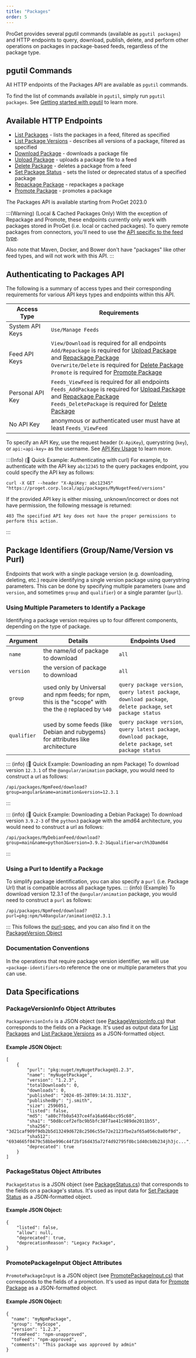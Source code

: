 ```yaml
---
title: "Packages"
order: 5
---
```


ProGet provides several pgutil commands (available as `pgutil packages`) and HTTP endpoints to query, download, publish, delete, and perform other operations on packages in package-based feeds, regardless of the package type.

## pgutil Commands

All HTTP endpoints of the Packages API are available as `pgutil` commands. 

To find the list of commands available in `pgutil`, simply run `pgutil packages`. See [Getting started with pgutil](/docs/proget/reference-api/proget-pgutil) to learn more.

## Available HTTP Endpoints

* [List Packages](/docs/proget/reference-api/proget-api-packages/proget-api-packages-list) - lists the packages in a feed,  filtered as specified
* [List Package Versions](/docs/proget/reference-api/proget-api-packages/proget-api-packages-list-versions) - describes all versions of a package, filtered as specified
* [Download Package](/docs/proget/reference-api/proget-api-packages/proget-api-packages-download) - downloads a package file
* [Upload Package](/docs/proget/reference-api/proget-api-packages/proget-api-packages-upload) - uploads a package file to a feed
* [Delete Package](/docs/proget/reference-api/proget-api-packages/proget-api-packages-delete) - deletes a package from a feed
* [Set Package Status](/docs/proget/reference-api/proget-api-packages/proget-api-packages-status) - sets the listed or deprecated status of a specified package
* [Repackage Package](/docs/proget/reference-api/proget-api-packages/proget-api-packages-repackage) - repackages a package
* [Promote Package](/docs/proget/reference-api/proget-api-packages/proget-api-packages-promote) - promotes a package

The Packages API is available starting from ProGet 2023.0

:::(Warning) (Local & Cached Packages Only)
With the exception of Repackage and Promote, these endpoints currently only work with packages stored in ProGet (i.e. local or cached packages). To query remote packages from connectors, you'll need to use the [API specific to the feed type](/docs/proget/reference-api).

Also note that Maven, Docker, and Bower don't have "packages" like other feed types, and will not work with this API.
:::

<h2 id="authentication">Authenticating to Packages API</h2>

The following is a summary of access types and their corresponding requirements for various API keys types and endpoints within this API.

| Access Type | Requirements |
| --- | --- |
| System API Keys | `Use/Manage Feeds`  
| Feed API Keys | `View/Download` is required for all endpoints<br/>`Add/Repackage` is required for [Upload Package](/docs/proget/reference-api/proget-api-packages/proget-api-packages-upload) and [Repackage Package](/docs/proget/reference-api/proget-api-packages/proget-api-packages-repackage)<br/>`Overwrite/Delete` is required for [Delete Package](/docs/proget/reference-api/proget-api-packages/proget-api-packages-delete)<br/>`Promote` is required for [Promote Package](/docs/proget/reference-api/proget-api-packages/proget-api-packages-promote)
| Personal API Key | `Feeds_ViewFeed` is required for all endpoints<br/>`Feeds_AddPackage` is required for [Upload Package](/docs/proget/reference-api/proget-api-packages/proget-api-packages-upload) and [Repackage Package](/docs/proget/reference-api/proget-api-packages/proget-api-packages-repackage)<br/>`Feeds_DeletePackage` is required for [Delete Package](/docs/proget/reference-api/proget-api-packages/proget-api-packages-delete)
| No API Key | anonymous or authenticated user must have at least `Feeds_ViewFeed`

To specify an API Key, use the request header (`X-ApiKey`), querystring (`key`), or `api:«api-key»` as the username. See [API Key Usage](/docs/proget/reference-api/proget-apikeys#using-api-keys) to learn more.

:::(Info) (🚀 Quick Example: Authenticating with curl)
For example, to authenticate with the API key `abc12345`  to the query packages endpoint, you could specify the API key as follows:
````
curl -X GET --header "X-ApiKey: abc12345" "https://proget.corp.local/api/packages/MyNugetFeed/versions"
````

If the provided API key is either missing, unknown/incorrect or does not have permission, the following message is returned:
````
403 The specified API key does not have the proper permissions to perform this action.
````
:::

<h2 id="package-identifiers">Package Identifiers (Group/Name/Version vs Purl)</h2>

Endpoints that work with a single package version (e.g. downloading, deleting, etc.) require identifying a single version package using querystring parameters. This can be done by specifying multiple parameters (`name` and `version`, and sometimes `group` and `qualifier`) or a single paramter (`purl`).

<h3 id="using-multiple-parameters">Using Multiple Parameters to Identify a Package</h3>
Identifying a package version requires up to four different components, depending on the type of package. 

| Argument | Details | Endpoints Used |
| --- | --- | --- |
|`name`| the name/id of package to download | `all`
|`version`| the version of package to download | `all`
|`group`| used only by Universal and npm feeds; for npm, this is the "scope" with the the `@` replaced by `%40` | `query package version`, `query latest package`, `download package`, `delete package`, `set package status`
|`qualifier`| used by some feeds (like Debian and rubygems) for attributes like architecture |`query package version`, `query latest package`, `download package`, `delete package`, `set package status`

::: (info) (🚀 Quick Example: Downloading an npm Package)
To download version `12.3.1` of the `@angular/animation` package, you would need to construct a url as follows:
```
/api/packages/NpmFeed/download?group=angular&name=animation&version=12.3.1
```
:::

::: (info) (🚀 Quick Example: Downloading a Debian Package)
To download version `3.9.2-3` of the `python3` package with the amd64 architecture, you would need to construct a url as follows:
```
/api/packages/MyDebianFeed/download?group=main&name=python3&version=3.9.2-3&qualifier=arch%3Damd64
 ```
:::

### Using a Purl to Identify a Package
To simplify package identification, you can also specify a `purl` (i.e. Package Url) that is compatible across all package types.
::: (info) (Example)
To download version 12.3.1 of the `@angular/animation` package, you would need to construct a `purl` as follows:
```
/api/packages/NpmFeed/download?purl=pkg:npm/%40angular/animation@12.3.1
```
:::
This follows the [purl-spec](https://github.com/package-url/purl-spec), and you can also find it on the [PackageVersion Object](#package-version)

### Documentation Conventions
In the operations that require package version identifier, we will use `«package-identifiers»`to reference the one or multiple parameters that you can use.

<h2 id="data-specifications">Data Specifications</h2>

<h3 id="package-version">PackageVersionInfo Object Attributes</h3>

`PackageVersionInfo` is a JSON object (see [PackageVersionInfo.cs](https://github.com/Inedo/pgutil/blob/thousand/Inedo.ProGet/PackageVersionInfo.cs)) that corresponds to the fields on a Package. It's used as output data for [List Packages](/docs/proget/reference-api/proget-api-packages/proget-api-packages-list) and [List Package Versions](/docs/proget/reference-api/proget-api-packages/proget-api-packages-list-versions) as a JSON-formatted object.

#### Example JSON Object:
```
[
    {
        "purl": "pkg:nuget/myNugetPackage@1.2.3",
        "name": "myNugetPackage",
        "version": "1.2.3",
        "totalDownloads": 0,
        "downloads": 0,
        "published": "2024-05-28T09:14:31.313Z",
        "publishedBy": "j.smith",
        "size": 2596051,
        "listed": false,
        "md5": "a80c7fb0a5437ce4fa16a664bcc95c60",
        "sha1": "50d8ccef2efbc9b5bfc38f7ae41c989de2011b55",
        "sha256": "3d21caf909f9db2b5d13249d6728c2506c55e72e2123fbe2af65a056c0a0bf9d",
        "sha512": "6934665f0479c58bbe996c44f2bf16d435a72f4d92795f0bc1d40cb0b234jh3jc...",
        "deprecated": true
    }
]
```

<h3 id="package-status">PackageStatus Object Attributes</h3>

`PackageStatus` is a JSON object (see [PackageStatus.cs](https://github.com/Inedo/pgutil/blob/thousand/Inedo.ProGet/PackageStatus.cs)) that corresponds to the fields on a package's status. It's used as input data for [Set Package Status](/docs/proget/reference-api/proget-api-packages/proget-api-packages-status) as a JSON-formatted object.

#### Example JSON Object:
```
{
    "listed": false,
    "allow": null, 
    "deprecated": true,
    "deprecationReason": "Legacy Package",
}
```

<h3 id="promotion">PromotePackageInput Object Attributes</h3>

`PromotePackageInput` is a JSON object (see [PromotePackageInput.cs](https://github.com/Inedo/pgutil/blob/thousand/Inedo.ProGet/PromotePackageInput.cs)) that corresponds to the fields of a promotion. It's used as input data for [Promote Package](/docs/proget/reference-api/proget-api-packages/proget-api-packages-promote) as a JSON-formatted object.

#### Example JSON Object:
```
{
  "name": "myNpmPackage",
  "group": "myScope",
  "version": "1.2.3",
  "fromFeed": "npm-unapproved",
  "toFeed": "npm-approved",
  "comments": "This package was approved by admin"
}
```